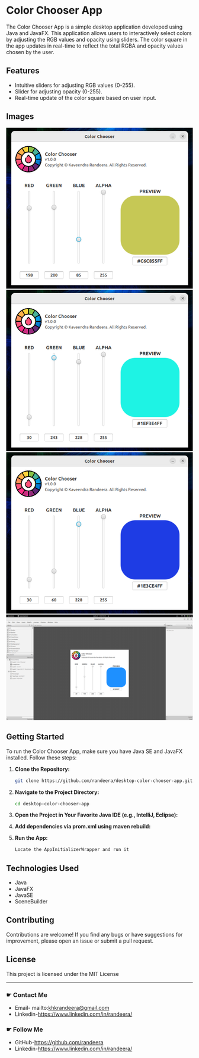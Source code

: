# Color Chooser App

The Color Chooser App is a simple desktop application developed using Java and JavaFX. This application allows users to interactively select colors by adjusting the RGB values and opacity using sliders. The color square in the app updates in real-time to reflect the total RGBA and opacity values chosen by the user.

## Features

- Intuitive sliders for adjusting RGB values (0-255).
- Slider for adjusting opacity (0-255).
- Real-time update of the color square based on user input.

## Images
![Color Chooser App](src/main/resources/asset.img/1.png)
![Color Chooser App](src/main/resources/asset.img/2.png)
![Color Chooser App](src/main/resources/asset.img/3.png)
![Color Chooser App](src/main/resources/asset.img/4.png)

## Getting Started

To run the Color Chooser App, make sure you have Java SE and JavaFX installed. Follow these steps:

1. **Clone the Repository:**
   ```bash
   git clone https://github.com/randeera/desktop-color-chooser-app.git

2. **Navigate to the Project Directory:**
   ```bash
   cd desktop-color-chooser-app

3. **Open the Project in Your Favorite Java IDE (e.g., IntelliJ, Eclipse):**
4. **Add dependencies via prom.xml using maven rebuild:**

5. **Run the App:**
    ```bash
    Locate the AppInitializerWrapper and run it

## Technologies Used
- Java
- JavaFX
- JavaSE
- SceneBuilder

## Contributing
Contributions are welcome! If you find any bugs or have suggestions for improvement, please open an issue or submit a pull request.

## License
This project is licensed under the MIT License

<hr>

### ☛ Contact Me
- Email-  mailto:khkrandeera@gmail.com
- Linkedin-https://www.linkedin.com/in/randeera/

### ☛ Follow Me
- GitHub-https://github.com/randeera
- Linkedin-https://www.linkedin.com/in/randeera/